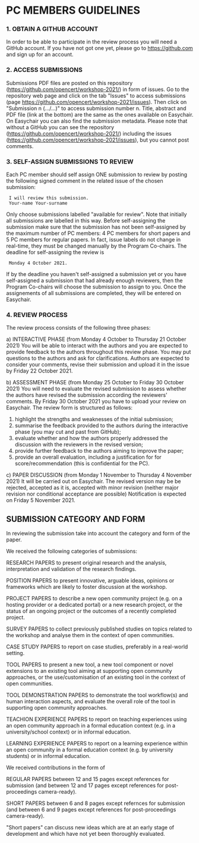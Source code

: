# PC MEMBERS GUIDELINES

### 1. OBTAIN A GITHUB ACCOUNT
In order to be able to participate in the review process you will need a GitHub account.
If you have not got one yet, please go to https://github.com and sign up for an account.


### 2. ACCESS SUBMISSIONS
Submissions PDF files are posted on this repository (https://github.com/opencert/workshop-2021/) in form of issues.
Go to the repository web page and click on the tab "Issues" to access submissions
(page https://github.com/opencert/workshop-2021/issues).
Then click on "Submission n (.../...)" to access submission number n. Title, abstract and PDF file (link at the bottom) are the same
as the ones available on Easychair. On Easychair you can also find the submission metadata.
Please note that without a GitHub you can see the repository (https://github.com/opencert/workshop-2021/) including the
issues (https://github.com/opencert/workshop-2021/issues), but you cannot post comments.


### 3. SELF-ASSIGN SUBMISSIONS TO REVIEW
Each PC member should self assign ONE submission to review by posting the following signed comment in the related issue
of the chosen submission:

     I will review this submission.
     Your-name Your-surname
     
Only choose submissions labelled "available for review". Note that initially all submissions are labelled in this way.
Before self-assigning the submission make sure that the submission has not been self-assigned by the maximum number of
PC members: 4 PC members for short papers and 5 PC members for regular papers. In fact, issue labels do not change in
real-time, they must be changed manually by the Program Co-chairs. The deadline for self-assigning the review is

     Monday 4 October 2021.

If by the deadline you haven't self-assigned a submission yet or you have self-assigned a submission that had already
enough reviewers, then the Program Co-chairs will choose the submission to assign to you.
Once the assignements of all submissions are completed, they will be entered on Easychair.


### 4. REVIEW PROCESS
The review process consists of the following three phases:

a) INTERACTIVE PHASE (from Monday 4 October to Thursday 21 October 2021)
   You will be able to interact with the authors and you are expected to provide feedback to the authors throughout
   this review phase. You may put questions to the authors and ask for clarifications.
   Authors are expected to consider your comments, revise their submission and upload it in the issue by Friday 22 October 2021.
   
b) ASSESSMENT PHASE (from Monday 25 October to Friday 30 October 2021)
   You will need to evaluate the revised submission to assess whether the authors have revised the submission according
   the reviewers' comments. By Friday 30 October 2021 you have to upload your review on Easychair.
   The review form is structured as follows:
   1. highlight the strengths and weaknesses of the initial submission;
   1. summarise the feedback provided to the authors during the interactive phase (you may cut and past from GitHub);
   1. evaluate whether and how the authors properly addressed the discussion with the reviewers in the revised version;
   1. provide further feedback to the authors aiming to improve the paper;
   1. provide an overall evaluation, including a justification for for score/recommendation
       (this is confidential for the PC).

c) PAPER DISCUSSION (from Monday 1 November to Thursday 4 November 2021)
   It will be carried out on Easychair. The revised version may be be rejected, accepted as it is, accepted with minor
   revision (neither major revision nor conditional acceptance are possible)
   Notification is expected on Friday 5 November 2021.
   

## SUBMISSION CATEGORY AND FORM

In reviewing the submission take into account the category and form of the paper.

We received the following categories of submissions:

RESEARCH PAPERS to present original research and the analysis, interpretation and validation of the
research findings.

POSITION PAPERS to present innovative, arguable ideas, opinions or frameworks which are likely
to foster discussion at the workshop.

PROJECT PAPERS to describe a new open community project (e.g. on a hosting provider or a dedicated portal)
or a new research project, or the status of an ongoing project or the outcomes of a recently completed project.

SURVEY PAPERS to collect previously published studies on topics related to the workshop and analyse them
in the context of open communities.

CASE STUDY PAPERS to report on case studies, preferably in a real-world setting.

TOOL PAPERS to present a new tool, a new tool component or novel extensions to an existing tool aiming at supporting open community approaches, or the use/customisation of an existing tool in the context of open communities.

TOOL DEMONSTRATION PAPERS to demonstrate the tool workflow(s) and human interaction aspects, and evaluate the overall role of the tool in supporting open community approaches.

TEACHION EXPERIENCE PAPERS to report on teaching experiences using an open community approach in a formal education context (e.g. in a university/school context) or in informal education.

LEARNING EXPERIENCE PAPERS to report on a learning experience within an open community
in a formal education context (e.g. by university students) or in informal education.

We received contributions in the form of

REGULAR PAPERS between 12 and 15 pages except references for submission (and between 12 and 17 pages except references for post-proceedings camera-ready).

SHORT PAPERS between 6 and 8 pages except refernces for submission (and between 6 and 9 pages except references for post-proceedings camera-ready).

"Short papers" can discuss new ideas which are at an early stage of development and which have not yet been
thoroughly evaluated.



